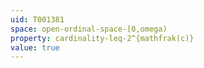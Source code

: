 ```yaml
---
uid: T001381
space: open-ordinal-space-[0,omega)
property: cardinality-leq-2^{mathfrak(c)}
value: true
---
```

